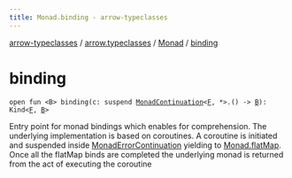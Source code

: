 ```yaml
---
title: Monad.binding - arrow-typeclasses
---
```


[arrow-typeclasses](../../index.html) / [arrow.typeclasses](../index.html) / [Monad](index.html) / [binding](./binding.html)

# binding

`open fun <B> binding(c: suspend `[`MonadContinuation`](../-monad-continuation/index.html)`<`[`F`](index.html#F)`, *>.() -> `[`B`](binding.html#B)`): Kind<`[`F`](index.html#F)`, `[`B`](binding.html#B)`>`

Entry point for monad bindings which enables for comprehension. The underlying implementation is based on coroutines.
A coroutine is initiated and suspended inside [MonadErrorContinuation](../-monad-error-continuation/index.html) yielding to [Monad.flatMap](flat-map.html). Once all the flatMap binds are completed
the underlying monad is returned from the act of executing the coroutine

